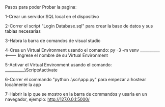 Pasos para poder Probar la pagina:

1-Crear un servidor SQL local en el dispositivo

2-Correr el script "Login Database.sql" para crear la base de datos y sus tablas necesarias

3-Habra la barra de comandos de visual studio

4-Crea un Virtual Environment usando el comando: py -3 -m venv __________ <--- Ingrese el nombre de su Virtual Environment

5-Activar el Virtual Environment usando el comando: __________\Scripts\activate

6-Correr el commando "python .\scr\app.py" para empezar a hostear localmente la app

7-Habrir la ip que se mostro en la barra de commandos y usarla en un navegador, ejemplo: http://127.0.0.1:5000/

